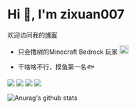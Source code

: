 # Hi 👋, I'm zixuan007



欢迎访问我的[博客](https://zixuan007.top/)

* 只会撸树的Minecraft Bedrock 玩家 <img src="https://raw.githubusercontent.com/mzdluo123/blog_imgs/master/img/mc.ico" height="20" width="20"/> 

* 干啥啥不行，摸鱼第一名🐟

![](https://img.shields.io/badge/-Linux-000000?style=left&logo=Linux&logoColor=fff) ![](https://img.shields.io/badge/-Windows-0078D6?style=flat-square&logo=Windows) ![](https://img.shields.io/badge/-Java-ab7221?style=left&logo=Java&logoColor=fff) ![](https://img.shields.io/badge/-Docker-2496ED?style=left&logo=Docker&logoColor=fff)

![Anurag's github stats](https://github-readme-stats.vercel.app/api?username=zixuan2020&show_icons=true&theme=radical)

